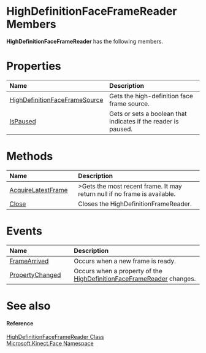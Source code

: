 HighDefinitionFaceFrameReader Members  
=====================================  

**HighDefinitionFaceFrameReader** has the following members.  

<span id="publicpropertiesSection"></span>

Properties  
==========  

<table>
<colgroup>
<col width="30%" />
<col width="60%" />
</colgroup>
<thead>
<tr class="header">
<th align="left">Name</th>
<th align="left">Description</th>
</tr>
</thead>
<tbody>
<tr class="odd">
<td align="left"><a href="Properties/HighDefinitionFaceFrameSou.md">HighDefinitionFaceFrameSource</a></td>
<td align="left">Gets the high-definition face frame source.</td>
</tr>
<tr class="even">
<td align="left"><a href="Properties/IsPaused_Property.md">IsPaused</a></td>
<td align="left">Gets or sets a boolean that indicates if the reader is paused.</td>
</tr>
</tbody>
</table>

<span id="publicmethodsSection"></span>

Methods  
=======  

<table>
<colgroup>
<col width="30%" />
<col width="60%" />
</colgroup>
<thead>
<tr class="header">
<th align="left">Name</th>
<th align="left">Description</th>
</tr>
</thead>
<tbody>
<tr class="odd">
<td align="left"><a href="Methods/AcquireLatestFrame_Method.md">AcquireLatestFrame</a></td>
<td align="left">&gt;Gets the most recent frame. It may return null if no frame is available.</td>
</tr>
<tr class="even">
<td align="left"><a href="Methods/Close_Method.md">Close</a></td>
<td align="left">Closes the HighDefinitionFrameReader.</td>
</tr>
</tbody>
</table>

<span id="publiceventsSection"></span>

Events  
======  

<table>
<colgroup>
<col width="30%" />
<col width="60%" />
</colgroup>
<thead>
<tr class="header">
<th align="left">Name</th>
<th align="left">Description</th>
</tr>
</thead>
<tbody>
<tr class="odd">
<td align="left"><a href="Events/FrameArrived_Event.md">FrameArrived</a></td>
<td align="left">Occurs when a new frame is ready.</td>
</tr>
<tr class="even">
<td align="left"><a href="Events/PropertyChanged_Event.md">PropertyChanged</a></td>
<td align="left">Occurs when a property of the <a href="../HighDefinitionFaceFrameRea.md">HighDefinitionFaceFrameReader</a> changes.</td>
</tr>
</tbody>
</table>

<span id="ID4EK"></span>

See also  
========  

<span id="ID4EM"></span>
#### Reference  

[HighDefinitionFaceFrameReader Class](../HighDefinitionFaceFrameRea.md)  
 [Microsoft.Kinect.Face Namespace](../../Kinect.Face.md)  



<!--Please do not edit the data in the comment block below.-->
<!--
TOCTitle : HighDefinitionFaceFrameReader Members
RLTitle : HighDefinitionFaceFrameReader Members
KeywordF : Microsoft.Kinect.Face.HighDefinitionFaceFrameReader
KeywordF : HighDefinitionFaceFrameReader
KeywordK : HighDefinitionFaceFrameReader class
KeywordK : HighDefinitionFaceFrameReader class, all members
KeywordK : Microsoft.Kinect.Face.HighDefinitionFaceFrameReader class
HelpPriority : 1
KeywordA : AllMembers.T:Microsoft.Kinect.Face.HighDefinitionFaceFrameReader
AssetID : AllMembers.T:Microsoft.Kinect.Face.HighDefinitionFaceFrameReader
Locale : en-us
CommunityContent : 1
TargetOS : Windows
TopicType : kbSyntax
DocSet : K4Wv2
ProjType : K4Wv2Proj
Technology : Kinect for Windows
Product : Kinect for Windows SDK v2
productversion : 20
-->
